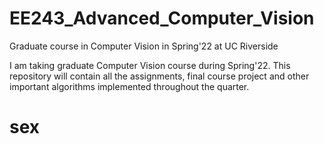 # EE243_Advanced_Computer_Vision
Graduate course in Computer Vision in Spring'22 at UC Riverside

I am taking graduate Computer Vision course during Spring'22. This repository will contain all the assignments, final course project and other important algorithms implemented throughout the quarter.

# sex
